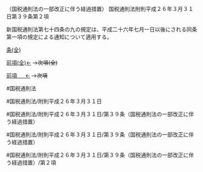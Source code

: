 （国税通則法の一部改正に伴う経過措置）
国税通則法附則平成２６年３月３１日第３９条第２項

新国税通則法第七十四条の九の規定は、平成二十六年七月一日以後にされる同条第一項の規定による通知について適用する。

[条(全)](国税通則法＿＿＿＿附則平成２６年３月３１日第３９条_.md)

[前項(全)←](国税通則法＿＿＿＿附則平成２６年３月３１日第３９条第１項_.md)  ~~→次項(全)~~

[前項 　 ←](国税通則法＿＿＿＿附則平成２６年３月３１日第３９条第１項.md)  ~~→次項~~



#国税通則法

#国税通則法/附則平成２６年３月３１日

#国税通則法/附則平成２６年３月３１日/第３９条（国税通則法の一部改正に伴う経過措置）

#国税通則法/附則平成２６年３月３１日/第３９条（国税通則法の一部改正に伴う経過措置）

#国税通則法/附則平成２６年３月３１日/第３９条（国税通則法の一部改正に伴う経過措置）/第２項

